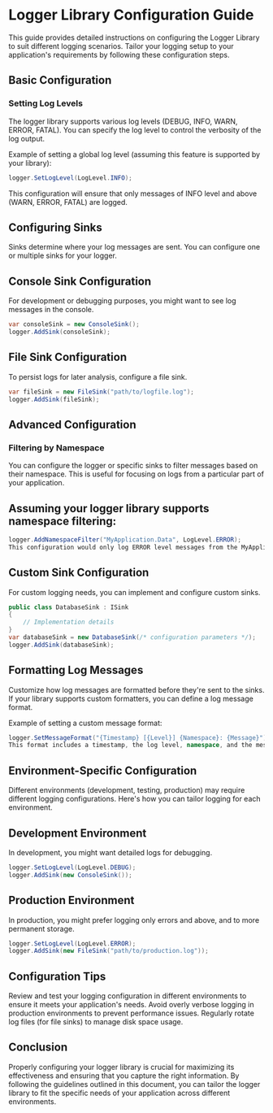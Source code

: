 ﻿# Logger Library Configuration Guide

This guide provides detailed instructions on configuring the Logger Library to suit different logging scenarios. Tailor your logging setup to your application's requirements by following these configuration steps.

## Basic Configuration

### Setting Log Levels

The logger library supports various log levels (DEBUG, INFO, WARN, ERROR, FATAL). You can specify the log level to control the verbosity of the log output.

Example of setting a global log level (assuming this feature is supported by your library):

```csharp
logger.SetLogLevel(LogLevel.INFO);
```
This configuration will ensure that only messages of INFO level and above (WARN, ERROR, FATAL) are logged.

## Configuring Sinks
Sinks determine where your log messages are sent. You can configure one or multiple sinks for your logger.

## Console Sink Configuration
For development or debugging purposes, you might want to see log messages in the console.

```csharp
var consoleSink = new ConsoleSink();
logger.AddSink(consoleSink);
```
## File Sink Configuration
To persist logs for later analysis, configure a file sink.

```csharp
var fileSink = new FileSink("path/to/logfile.log");
logger.AddSink(fileSink);
```
## Advanced Configuration
### Filtering by Namespace
You can configure the logger or specific sinks to filter messages based on their namespace. This is useful for focusing on logs from a particular part of your application.

## Assuming your logger library supports namespace filtering:

```csharp
logger.AddNamespaceFilter("MyApplication.Data", LogLevel.ERROR);
This configuration would only log ERROR level messages from the MyApplication.Data namespace.
```
## Custom Sink Configuration
For custom logging needs, you can implement and configure custom sinks.

```csharp
public class DatabaseSink : ISink
{
    // Implementation details
}
var databaseSink = new DatabaseSink(/* configuration parameters */);
logger.AddSink(databaseSink);
```
## Formatting Log Messages
Customize how log messages are formatted before they're sent to the sinks. If your library supports custom formatters, you can define a log message format.

Example of setting a custom message format:

```csharp
logger.SetMessageFormat("{Timestamp} [{Level}] {Namespace}: {Message}");
This format includes a timestamp, the log level, namespace, and the message content.
```
## Environment-Specific Configuration
Different environments (development, testing, production) may require different logging configurations. Here's how you can tailor logging for each environment.

## Development Environment
In development, you might want detailed logs for debugging.

```csharp
logger.SetLogLevel(LogLevel.DEBUG);
logger.AddSink(new ConsoleSink());
```
## Production Environment
In production, you might prefer logging only errors and above, and to more permanent storage.

```csharp
logger.SetLogLevel(LogLevel.ERROR);
logger.AddSink(new FileSink("path/to/production.log"));
```
## Configuration Tips
Review and test your logging configuration in different environments to ensure it meets your application's needs.
Avoid overly verbose logging in production environments to prevent performance issues.
Regularly rotate log files (for file sinks) to manage disk space usage.

## Conclusion
Properly configuring your logger library is crucial for maximizing its effectiveness and ensuring that you capture the right information. By following the guidelines outlined in this document, you can tailor the logger library to fit the specific needs of your application across different environments.
